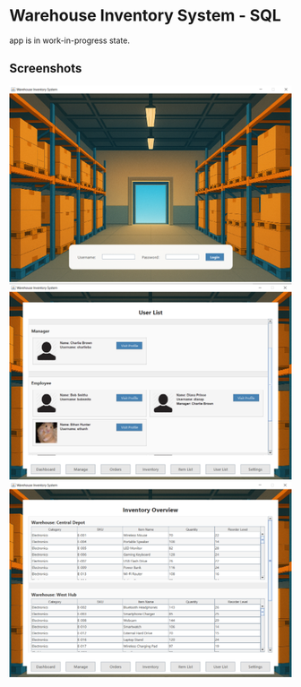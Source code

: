 # Warehouse Inventory System - SQL

app is in work-in-progress state.

## Screenshots
![ScreenShot](/screenshots/ss1.png)
![ScreenShot](/screenshots/ss2.png)
![ScreenShot](/screenshots/ss3.png)

